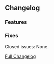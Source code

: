 ## Changelog

### Features

### Fixes

Closed issues: None.

[Full Changelog](https://github.com/JamCoreModding/ToolBelt/compare/...)
